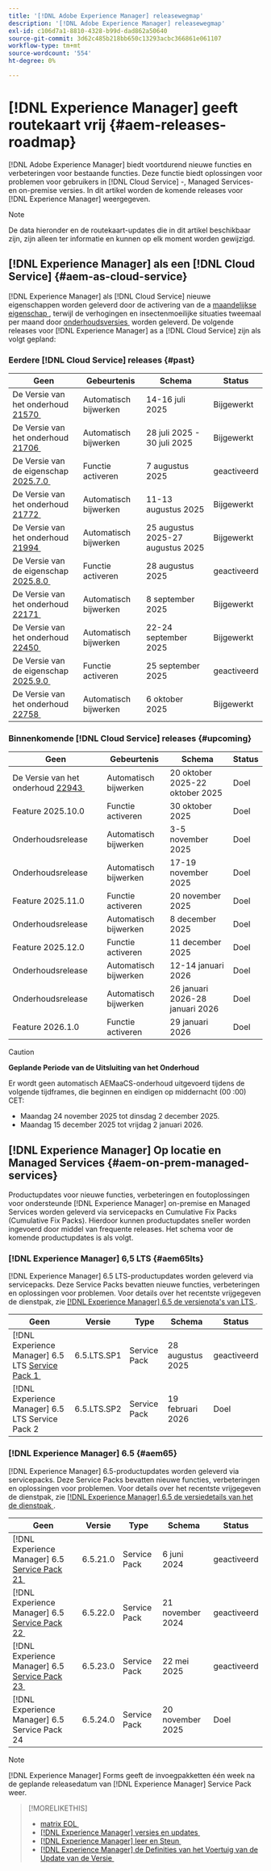```yaml
---
title: '[!DNL Adobe Experience Manager] releasewegmap'
description: '[!DNL Adobe Experience Manager] releasewegmap'
exl-id: c106d7a1-8810-4328-b99d-dad862a50640
source-git-commit: 3d62c485b218bb650c13293acbc366861e061107
workflow-type: tm+mt
source-wordcount: '554'
ht-degree: 0%

---
```



# [!DNL Experience Manager] geeft routekaart vrij {#aem-releases-roadmap}

[!DNL Adobe Experience Manager] biedt voortdurend nieuwe functies en verbeteringen voor bestaande functies. Deze functie biedt oplossingen voor problemen voor gebruikers in [!DNL Cloud Service] -, Managed Services- en on-premise versies. In dit artikel worden de komende releases voor [!DNL Experience Manager] weergegeven.

>[!NOTE]
>
>De data hieronder en de routekaart-updates die in dit artikel beschikbaar zijn, zijn alleen ter informatie en kunnen op elk moment worden gewijzigd.

## [!DNL Experience Manager] als een [!DNL Cloud Service] {#aem-as-cloud-service}

[!DNL Experience Manager] als [!DNL Cloud Service] nieuwe eigenschappen worden geleverd door de activering van de a [&#x200B; maandelijkse eigenschap &#x200B;](https://experienceleague.adobe.com/en/docs/experience-manager-cloud-service/content/release-notes/release-notes/release-notes-current), terwijl de verhogingen en insectenmoeilijke situaties tweemaal per maand door [&#x200B; onderhoudsversies &#x200B;](https://experienceleague.adobe.com/en/docs/experience-manager-cloud-service/content/release-notes/maintenance/latest) worden geleverd.
De volgende releases voor [!DNL Experience Manager] as a [!DNL Cloud Service] zijn als volgt gepland:

### Eerdere [!DNL Cloud Service] releases {#past}

| Geen | Gebeurtenis | Schema | Status |
|---|---|---|---|
| De Versie van het onderhoud [&#x200B; 21570 &#x200B;](https://experienceleague.adobe.com/en/docs/experience-manager-cloud-service/content/release-notes/maintenance/2025/2025-7-0#21570) | Automatisch bijwerken | 14-16 juli 2025 | Bijgewerkt |
| De Versie van het onderhoud [&#x200B; 21706 &#x200B;](https://experienceleague.adobe.com/en/docs/experience-manager-cloud-service/content/release-notes/maintenance/2025/2025-7-0#21706) | Automatisch bijwerken | 28 juli 2025 - 30 juli 2025 | Bijgewerkt |
| De Versie van de eigenschap [&#x200B; 2025.7.0 &#x200B;](https://experienceleague.adobe.com/en/docs/experience-manager-cloud-service/content/release-notes/release-notes/2025/release-notes-2025-7-0) | Functie activeren | 7 augustus 2025 | geactiveerd |
| De Versie van het onderhoud [&#x200B; 21772 &#x200B;](https://experienceleague.adobe.com/en/docs/experience-manager-cloud-service/content/release-notes/maintenance/2025/2025-8-0#21772) | Automatisch bijwerken | 11-13 augustus 2025 | Bijgewerkt |
| De Versie van het onderhoud [&#x200B; 21994 &#x200B;](https://experienceleague.adobe.com/en/docs/experience-manager-cloud-service/content/release-notes/maintenance/2025/2025-8-0#21994) | Automatisch bijwerken | 25 augustus 2025-27 augustus 2025 | Bijgewerkt |
| De Versie van de eigenschap [&#x200B; 2025.8.0 &#x200B;](https://experienceleague.adobe.com/en/docs/experience-manager-cloud-service/content/release-notes/release-notes/2025/release-notes-2025-8-0) | Functie activeren | 28 augustus 2025 | geactiveerd |
| De Versie van het onderhoud [&#x200B; 22171 &#x200B;](https://experienceleague.adobe.com/en/docs/experience-manager-cloud-service/content/release-notes/maintenance/2025/2025-9-0#22171) | Automatisch bijwerken | 8 september 2025 | Bijgewerkt |
| De Versie van het onderhoud [&#x200B; 22450 &#x200B;](https://experienceleague.adobe.com/en/docs/experience-manager-cloud-service/content/release-notes/maintenance/2025/2025-9-0#22450) | Automatisch bijwerken | 22-24 september 2025 | Bijgewerkt |
| De Versie van de eigenschap [&#x200B; 2025.9.0 &#x200B;](https://experienceleague.adobe.com/en/docs/experience-manager-cloud-service/content/release-notes/release-notes/release-notes-current) | Functie activeren | 25 september 2025 | geactiveerd |
| De Versie van het onderhoud [&#x200B; 22758 &#x200B;](https://experienceleague.adobe.com/en/docs/experience-manager-cloud-service/content/release-notes/maintenance/2025/2025-10-0#22758) | Automatisch bijwerken | 6 oktober 2025 | Bijgewerkt |

### Binnenkomende [!DNL Cloud Service] releases {#upcoming}

| Geen | Gebeurtenis | Schema | Status |
|---|---|---|---|
| De Versie van het onderhoud [&#x200B; 22943 &#x200B;](https://experienceleague.adobe.com/en/docs/experience-manager-cloud-service/content/release-notes/maintenance/latest) | Automatisch bijwerken | 20 oktober 2025-22 oktober 2025 | Doel |
| Feature 2025.10.0 | Functie activeren | 30 oktober 2025 | Doel |
| Onderhoudsrelease | Automatisch bijwerken | 3-5 november 2025 | Doel |
| Onderhoudsrelease | Automatisch bijwerken | 17-19 november 2025 | Doel |
| Feature 2025.11.0 | Functie activeren | 20 november 2025 | Doel |
| Onderhoudsrelease | Automatisch bijwerken | 8 december 2025 | Doel |
| Feature 2025.12.0 | Functie activeren | 11 december 2025 | Doel |
| Onderhoudsrelease | Automatisch bijwerken | 12-14 januari 2026 | Doel |
| Onderhoudsrelease | Automatisch bijwerken | 26 januari 2026-28 januari 2026 | Doel |
| Feature 2026.1.0 | Functie activeren | 29 januari 2026 | Doel |

>[!CAUTION]
>
>**Geplande Periode van de Uitsluiting van het Onderhoud**
>
> Er wordt geen automatisch AEMaaCS-onderhoud uitgevoerd tijdens de volgende tijdframes, die beginnen en eindigen op middernacht (00 :00) CET:
>
>* Maandag 24 november 2025 tot dinsdag 2 december 2025.
>* Maandag 15 december 2025 tot vrijdag 2 januari 2026.

## [!DNL Experience Manager] Op locatie en Managed Services {#aem-on-prem-managed-services}

Productupdates voor nieuwe functies, verbeteringen en foutoplossingen voor ondersteunde [!DNL Experience Manager] on-premise en Managed Services worden geleverd via servicepacks en Cumulative Fix Packs (Cumulative Fix Packs). Hierdoor kunnen productupdates sneller worden ingevoerd door middel van frequente releases. Het schema voor de komende productupdates is als volgt.

### [!DNL Experience Manager] 6,5 LTS {#aem65lts}

[!DNL Experience Manager] 6.5 LTS-productupdates worden geleverd via servicepacks. Deze Service Packs bevatten nieuwe functies, verbeteringen en oplossingen voor problemen. Voor details over het recentste vrijgegeven de dienstpak, zie [[!DNL Experience Manager]  6.5 de versienota&#39;s van LTS &#x200B;](https://experienceleague.adobe.com/en/docs/experience-manager-65-lts/content/release-notes/release-notes).

| Geen | Versie | Type | Schema | Status |
|---|---|---|---|---|
| [!DNL Experience Manager] 6.5 LTS [&#x200B; Service Pack 1 &#x200B;](https://experienceleague.adobe.com/en/docs/experience-manager-65-lts/content/release-notes/release-notes) | 6.5.LTS.SP1 | Service Pack | 28 augustus 2025 | geactiveerd |
| [!DNL Experience Manager] 6.5 LTS Service Pack 2 | 6.5.LTS.SP2 | Service Pack | 19 februari 2026 | Doel |

### [!DNL Experience Manager] 6.5 {#aem65}

[!DNL Experience Manager] 6.5-productupdates worden geleverd via servicepacks. Deze Service Packs bevatten nieuwe functies, verbeteringen en oplossingen voor problemen. Voor details over het recentste vrijgegeven de dienstpak, zie [[!DNL Experience Manager]  6.5 de versiedetails van het de dienstpak &#x200B;](https://experienceleague.adobe.com/en/docs/experience-manager-65/content/release-notes/release-notes).

| Geen | Versie | Type | Schema | Status |
|---|---|---|---|---|
| [!DNL Experience Manager] 6.5 [&#x200B; Service Pack 21 &#x200B;](https://experienceleague.adobe.com/en/docs/experience-manager-65/content/release-notes/service-pack/6-5-21) | 6.5.21.0 | Service Pack | 6 juni 2024 | geactiveerd |
| [!DNL Experience Manager] 6.5 [&#x200B; Service Pack 22 &#x200B;](https://experienceleague.adobe.com/en/docs/experience-manager-65/content/release-notes/service-pack/6-5-22) | 6.5.22.0 | Service Pack | 21 november 2024 | geactiveerd |
| [!DNL Experience Manager] 6.5 [&#x200B; Service Pack 23 &#x200B;](https://experienceleague.adobe.com/en/docs/experience-manager-65/content/release-notes/release-notes) | 6.5.23.0 | Service Pack | 22 mei 2025 | geactiveerd |
| [!DNL Experience Manager] 6.5 Service Pack 24 | 6.5.24.0 | Service Pack | 20 november 2025 | Doel |

>[!NOTE]
>
>[!DNL Experience Manager] Forms geeft de invoegpakketten één week na de geplande releasedatum van [!DNL Experience Manager] Service Pack weer.

>[!MORELIKETHIS]
>
>* [&#x200B; matrix EOL &#x200B;](https://helpx.adobe.com/support/programs/eol-matrix.html)
>* [[!DNL Experience Manager]  versies en updates &#x200B;](https://experienceleague.adobe.com/en/docs/experience-manager-release-information/aem-release-updates/aem-releases-updates)
>* [[!DNL Experience Manager]  leer en Steun &#x200B;](https://experienceleague.adobe.com/en/docs/experience-manager-cloud-service)
>* [[!DNL Experience Manager]  de Definities van het Voertuig van de Update van de Versie &#x200B;](/help/using/update-release-vehicle-definitions.md)
